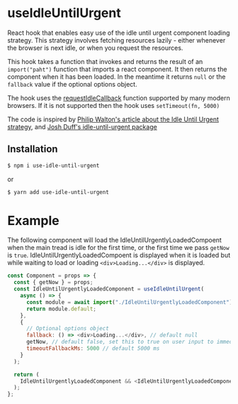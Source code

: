 # useIdleUntilUrgent

React hook that enables easy use of the idle until urgent component loading strategy. This strategy involves fetching resources lazily - either whenever the browser is next idle, or when you request the resources.

This hook takes a function that invokes and returns the result of an `import("paht")` function that imports a react component. It then returns the component when it has been loaded. In the meantime it returns `null` or the `fallback` value if the optional options object.

The hook uses the [requestIdleCallback](https://caniuse.com/#feat=requestidlecallback) function supported by many modern browsers. If it is not supported then the hook uses `setTimeout(fn, 5000)`

The code is inspired by [Philip Walton's article about the Idle Until Urgent strategy](https://philipwalton.com/articles/idle-until-urgent/), and [Josh Duff's idle-until-urgent package](https://github.com/TehShrike/idle-until-urgent)

## Installation

```bash
$ npm i use-idle-until-urgent
```

or

```bash
$ yarn add use-idle-until-urgent
```

# Example

The following component will load the IdleUntilUrgentlyLoadedCompoent when the main tread is idle for the first time, or the first time we pass `getNow` is `true`. IdleUntilUrgentlyLoadedCompoent is displayed when it is loaded but while waiting to load or loading `<div>Loading...</div>` is displayed.

```javascript
const Component = props => {
  const { getNow } = props;
  const IdleUntilUrgentlyLoadedComponent = useIdleUntilUrgent(
    async () => {
      const module = await import("./IdleUntilUrgentlyLoadedComponent");
      return module.default;
    },
    {
      // Optional options object
      fallback: () => <div>Loading...</div>, // default null
      getNow, // default false, set this to true on user input to immediately load the component.
      timeoutFallbackMs: 5000 // default 5000 ms
    }
  );

  return (
    IdleUntilUrgentlyLoadedComponent && <IdleUntilUrgentlyLoadedComponent />
  );
};
```
